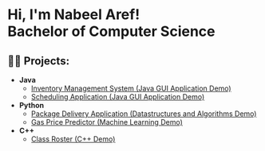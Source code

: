 <h1>Hi, I'm Nabeel Aref! <br/>Bachelor of Computer Science</a></h1>

<h2>👨‍💻 Projects:</h2>

- <b>Java</b>
  - [Inventory Management System (Java GUI Application Demo)](https://github.com/NabeelAref98/invappjava)
  - [Scheduling Application (Java GUI Application Demo)](https://github.com/NabeelAref98/javaguiapp.git)
- <b>Python</b>
  - [Package Delivery Application (Datastructures and Algorithms Demo)](https://github.com/NabeelAref98/WGUPSwork)
  - [Gas Price Predictor (Machine Learning Demo)](https://github.com/NabeelAref98/capstone/tree/main)
- <b>C++</b>
  - [Class Roster (C++ Demo)](https://github.com/NabeelAref98/clssrstr)
